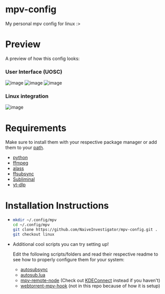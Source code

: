 # mpv-config
My personal mpv config for linux :>

# Preview
A preview of how this config looks:
### User Interface (UOSC)
![image](https://user-images.githubusercontent.com/72654596/219562727-ed56a3d9-898b-4160-b2e0-61a7ea59965a.png)
![image](https://user-images.githubusercontent.com/72654596/223330203-b9263b59-8af2-4bd2-933c-085faba5faa2.png)
![image](https://user-images.githubusercontent.com/72654596/219563959-ac3dc446-4a44-4dbe-9d4b-2687c82ff391.png)
### Linux integration
![image](https://github.com/NaiveInvestigator/mpv-config/assets/72654596/270afa3a-6b82-4537-94ed-7bed8c626b93)

# Requirements
Make sure to install them with your respective package manager or add them to your [path](https://www.howtogeek.com/658904/how-to-add-a-directory-to-your-path-in-linux).
* [python](https://www.python.org/downloads)
* [ffmpeg](https://ffmpeg.org)
* [alass](https://github.com/kaegi/alass)
* [ffsubsync](https://github.com/smacke/ffsubsync)
* [Subliminal](https://github.com/Diaoul/subliminal)
* [yt-dlp](https://github.com/yt-dlp/yt-dlp)
# Installation Instructions
*   ```sh
    mkdir ~/.config/mpv
    cd ~/.config/mpv
    git clone https://github.com/NaiveInvestigator/mpv-config.git .
    git checkout linux
    ```
* Additional cool scripts you can try setting up! 

  Edit the following scripts/folders and read their respective readme to see how to properly configure them for your system:
  * [autosubsync](https://github.com/joaquintorres/autosubsync-mpv)
  * [autosub.lua](https://github.com/davidde/mpv-autosub)
  * [mpv-remote-node](https://github.com/husudosu/mpv-remote-node) (Check out [KDEConnect](https://kdeconnect.kde.org) instead if you haven't)
  * [webtorrent-mpv-hook](https://github.com/mrxdst/webtorrent-mpv-hook) (not in this repo because of how it is setup)
